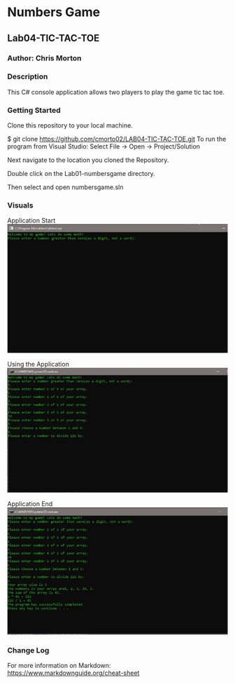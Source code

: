 # Numbers Game 

## Lab04-TIC-TAC-TOE

### Author: Chris Morton

### Description

This C# console application allows two players to play the game tic tac toe.


### Getting Started

Clone this repository to your local machine.

$ git clone https://github.com/cmorto02/LAB04-TIC-TAC-TOE.git
To run the program from Visual Studio:
Select File -> Open -> Project/Solution

Next navigate to the location you cloned the Repository.

Double click on the Lab01-numbersgame directory.

Then select and open numbersgame.sln

### Visuals

Application Start
![alt text](https://github.com/cmorto02/lab01-numbersgame/blob/master/lab01-numbersgame/Assets/numbersgame%20start.JPG)

Using the Application
![alt text](https://github.com/cmorto02/lab01-numbersgame/blob/master/lab01-numbersgame/Assets/numbersgame%20during.JPG)

Application End
![alt text](https://github.com/cmorto02/lab01-numbersgame/blob/master/lab01-numbersgame/Assets/numbersgame%20complete.JPG)

### Change Log


For more information on Markdown: https://www.markdownguide.org/cheat-sheet
